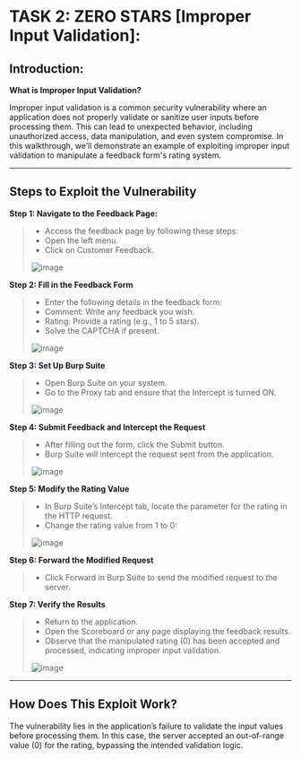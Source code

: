 # TASK 2: ZERO STARS [Improper Input Validation]:

## Introduction: 
**What is Improper Input Validation?**

Improper input validation is a common security vulnerability where an application does not properly validate or sanitize user inputs before processing them. This can lead to unexpected behavior, including unauthorized access, data manipulation, and even system compromise. In this walkthrough, we’ll demonstrate an example of exploiting improper input validation to manipulate a feedback form's rating system.

***

## Steps to Exploit the Vulnerability

**Step 1: Navigate to the Feedback Page:**
>*  Access the feedback page by following these steps:
> * Open the left menu.
> * Click on Customer Feedback.
>
> ![image](https://github.com/user-attachments/assets/29573649-98ba-4ba4-a867-07b56bb263be)


**Step 2: Fill in the Feedback Form**
> * Enter the following details in the feedback form:
> * Comment: Write any feedback you wish.
> * Rating: Provide a rating (e.g., 1 to 5 stars).
> * Solve the CAPTCHA if present.
>
> ![image](https://github.com/user-attachments/assets/b09a352f-cd84-4f0c-ae7c-dbc083a842d1)


**Step 3: Set Up Burp Suite**
> * Open Burp Suite on your system.
> * Go to the Proxy tab and ensure that the Intercept is turned ON.
>
> ![image](https://github.com/user-attachments/assets/f2f9f856-2a19-4394-a5d3-8bd2b0569747)


**Step 4: Submit Feedback and Intercept the Request**
> * After filling out the form, click the Submit button.
> * Burp Suite will intercept the request sent from the application.
>
> ![image](https://github.com/user-attachments/assets/4f29a7ba-40be-411d-b05f-d7c380c3bff9)


**Step 5: Modify the Rating Value**
> * In Burp Suite’s Intercept tab, locate the parameter for the rating in the HTTP request.
> * Change the rating value from 1 to 0:
>
> ![image](https://github.com/user-attachments/assets/564e7dbd-1264-4976-a8f6-5294c1936f8e)


**Step 6: Forward the Modified Request**
> * Click Forward in Burp Suite to send the modified request to the server.


**Step 7: Verify the Results**
> * Return to the application.
> * Open the Scoreboard or any page displaying the feedback results.
> * Observe that the manipulated rating (0) has been accepted and processed, indicating improper input validation.
>
> ![image](https://github.com/user-attachments/assets/df11bd48-6ad3-4a9d-a2f3-53f960a77260)

***

## How Does This Exploit Work?

The vulnerability lies in the application’s failure to validate the input values before processing them. 
In this case, the server accepted an out-of-range value (0) for the rating, bypassing the intended validation logic.
